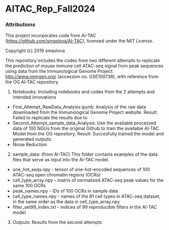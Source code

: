 # AITAC_Rep_Fall2024

### Attributions
This project incorporates code from AI-TAC (https://github.com/smaslova/AI-TAC), licensed under the MIT License.

Copyright (c) 2019 smaslova

This repository includes the codes from two different attempts to replicate the prediction of mouse immune cell ATAC-seq signal from peak sequences using data from the Immunological Genome Project: http://www.immgen.org/ (accession no. GSE100738), with reference from the OG AI-TAC repository.

1. Notebooks: Including notebooks and codes from the 2 attempts and intended innovations
   
- First_Attempt_RawData_Analysis.ipynb: Analysis of the raw data downloaded from the Immunological Genome Project website.
  Result: Failed to replicate the results due to 
- Second_Attempt_sample_data_Analysis: Use the available processed data of 100 NGUs from the original Github to train the available AI-TAC Model from the OG repository.
  Result: Succesfully trained the model and generated outputs.
- Noise Reduction

2. sample_data: (from AI-TAC) This folder contains examples of the data files that serve as input into the AI-TAC model.

- one_hot_seqs.npy - tensor of one-hot-encoded sequences of 100 ATAC-seq open chromatin regions (OCRs)
- cell_type_array.npy - matrix of normalized ATAC-seq peak values for the same 100 OCRs
- peak_names.npy - IDs of 100 OCRs in sample data
- cell_type_names.npy - names of the 81 cell types in ATAC-seq dataset, in the same order as the data in cell_type_array.npy
- filter_set99_index.txt - indices of 99 reproducible filters in the AI-TAC model

3. Outputs:
   Results from the second attempts
